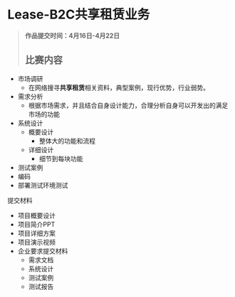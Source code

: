 # Lease-B2C共享租赁业务
> **作品提交时间：4月16日-4月22日**
> ## 比赛内容

+ 市场调研
  + 在网络搜寻**共享租赁**相关资料，典型案例，现行优势，行业弱势。
+ 需求分析
  + 根据市场需求，并且结合自身设计能力，合理分析自身可以开发出的满足市场的功能
+ 系统设计
  + 概要设计
    + 整体大的功能和流程
  + 详细设计
    + 细节到每块功能
+ 测试案例
+ 编码
+ 部署测试环境测试

提交材料

+ 项目概要设计
+ 项目简介PPT
+ 项目详细方案
+ 项目演示视频
+ 企业要求提交材料
  + 需求文档
  + 系统设计
  + 测试案例
  + 测试报告
